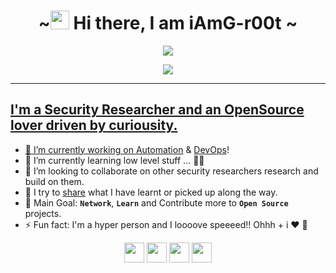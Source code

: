 <h1 align="center">~<img src="https://raw.githubusercontent.com/MartinHeinz/MartinHeinz/master/wave.gif" width="30px"> Hi there, I am iAmG-r00t ~</h1>

<p align="center">
<a href="https://th33-gr00t.tk/" alt="Site"><img src="https://img.shields.io/website?label=th33-gr00t.tk&style=for-the-badge&url=https%3A%2F%2Fth33-gr00t.tk" /></a>
</p>
<p align="center">
<a href="https://twitter.com/th3_gr00t/" alt="twitter"><img src="https://img.shields.io/twitter/follow/th3_gr00t?color=1DA1F2&logo=twitter&style=for-the-badge" />
</p>

---

## I'm a Security Researcher and an OpenSource lover driven by curiousity.

- 🔭 I’m currently working on [Automation][blog] & [DevOps][blog]!
- 🌱 I’m currently learning low level stuff ... 👨‍💻
- 👯 I’m looking to collaborate on other security researchers research and build on them.
- 👋 I try to [share][blog] what I have learnt or picked up along the way.
- 🥅 Main Goal: **`Network`**, **`Learn`** and Contribute more to **`Open Source`** projects.
- ⚡ Fun fact: I'm a hyper person and I loooove speeeed!! Ohhh + i :heart: :dog:

<p align="center">
<a href="https://th33-gr00t.tk/" alt="Site"><img height="32" width="32" src="https://cdn.jsdelivr.net/npm/simple-icons@v3/icons/googlechrome.svg" /></a>
<a href="https://twitter.com/th3_gr00t/" alt="twitter"><img height="32" width="32" src="https://cdn.jsdelivr.net/npm/simple-icons@v3/icons/twitter.svg" /></a>
<a href="https://www.linkedin.com/in/peter-numi-b14b71145/" alt="linkedin"><img height="32" width="32" src="https://cdn.jsdelivr.net/npm/simple-icons@v3/icons/linkedin.svg" /></a>
<a href="https://th33gr00t.blogspot.com/" alt="blog"><img height="32" width="32" src="https://cdn.jsdelivr.net/npm/simple-icons@v3/icons/blogger.svg" /></a>
</p>

[website]: https://th33-gr00t.tk/
[twitter]: https://twitter.com/th3_gr00t/
[linkedin]: https://www.linkedin.com/in/peter-numi-b14b71145/
[blog]: https://th33gr00t.blogspot.com/
